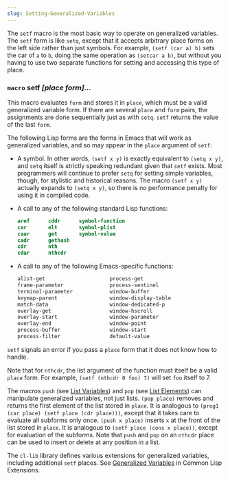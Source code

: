 ```yaml
---
slug: Setting-Generalized-Variables
---
```


The `setf` macro is the most basic way to operate on generalized variables. The `setf` form is like `setq`, except that it accepts arbitrary place forms on the left side rather than just symbols. For example, `(setf (car a) b)` sets the car of `a` to `b`, doing the same operation as `(setcar a b)`, but without you having to use two separate functions for setting and accessing this type of place.

### <span className="tag macro">`macro`</span> **setf** *\[place form]…*

This macro evaluates `form` and stores it in `place`, which must be a valid generalized variable form. If there are several `place` and `form` pairs, the assignments are done sequentially just as with `setq`. `setf` returns the value of the last `form`.

The following Lisp forms are the forms in Emacs that will work as generalized variables, and so may appear in the `place` argument of `setf`:

*   A symbol. In other words, `(setf x y)` is exactly equivalent to `(setq x y)`, and `setq` itself is strictly speaking redundant given that `setf` exists. Most programmers will continue to prefer `setq` for setting simple variables, though, for stylistic and historical reasons. The macro `(setf x y)` actually expands to `(setq x y)`, so there is no performance penalty for using it in compiled code.

*   A call to any of the following standard Lisp functions:

    ```lisp
    aref      cddr      symbol-function
    car       elt       symbol-plist
    caar      get       symbol-value
    cadr      gethash
    cdr       nth
    cdar      nthcdr
    ```

*   A call to any of the following Emacs-specific functions:

    ```lisp
    alist-get                     process-get
    frame-parameter               process-sentinel
    terminal-parameter            window-buffer
    keymap-parent                 window-display-table
    match-data                    window-dedicated-p
    overlay-get                   window-hscroll
    overlay-start                 window-parameter
    overlay-end                   window-point
    process-buffer                window-start
    process-filter                default-value
    ```

`setf` signals an error if you pass a `place` form that it does not know how to handle.

Note that for `nthcdr`, the list argument of the function must itself be a valid `place` form. For example, `(setf (nthcdr 0 foo) 7)` will set `foo` itself to 7.

The macros `push` (see [List Variables](List-Variables)) and `pop` (see [List Elements](List-Elements)) can manipulate generalized variables, not just lists. `(pop place)` removes and returns the first element of the list stored in `place`. It is analogous to `(prog1 (car place) (setf place (cdr place)))`, except that it takes care to evaluate all subforms only once. `(push x place)` inserts `x` at the front of the list stored in `place`. It is analogous to `(setf place (cons x place))`, except for evaluation of the subforms. Note that `push` and `pop` on an `nthcdr` place can be used to insert or delete at any position in a list.

The `cl-lib` library defines various extensions for generalized variables, including additional `setf` places. See [Generalized Variables](https://www.gnu.org/software/emacs/manual/html_mono/cl.html#Generalized-Variables) in Common Lisp Extensions.
